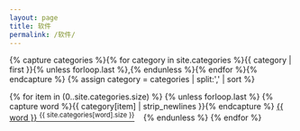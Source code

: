 ```yaml
---
layout: page
title: 软件
permalink: /软件/
---
```


<div class="home">
{% capture categories %}{% for category in site.categories %}{{ category | first }}{% unless forloop.last %},{% endunless %}{% endfor %}{% endcapture %}
{% assign category = categories | split:',' | sort %}


{% for item in (0..site.categories.size) %}
	{% unless forloop.last %}
    	{% capture word %}{{ category[item] | strip_newlines }}{% endcapture %}
		<a href="#{{ word }}">{{ word }}&nbsp;<sup>{{ site.categories[word].size }}</sup></a>&nbsp;&nbsp;&nbsp;
    {% endunless %}
{% endfor %}
<br/><br/>


</div>